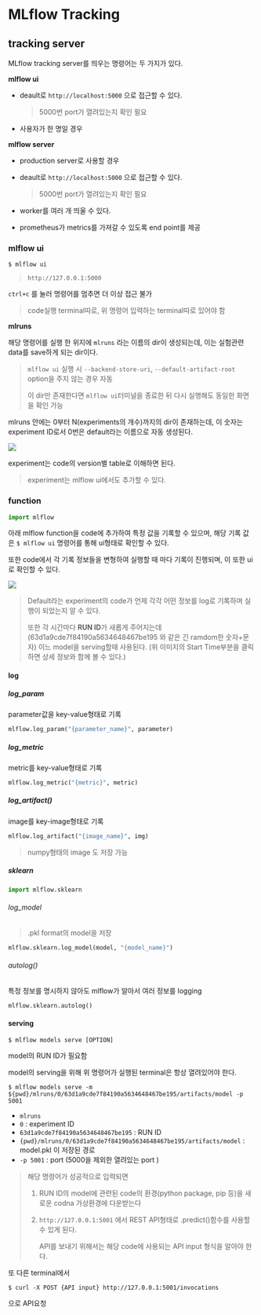 # MLflow Tracking



## tracking server

MLflow tracking server를 띄우는 명령어는 두 가지가 있다.

**mlflow ui**

- deault로 `http://localhost:5000` 으로 접근할 수 있다.

  > 5000번 port가 열려있는지 확인 필요

- 사용자가 한 명일 경우 



**mlflow server**

- production server로 사용할 경우

- deault로 `http://localhost:5000` 으로 접근할 수 있다.

  > 5000번 port가 열려있는지 확인 필요

- worker를 여러 개 띄울 수 있다.

- prometheus가 metrics를 가져갈 수 있도록 end point를 제공



### mlflow ui

```
$ mlflow ui
```

> `http://127.0.0.1:5000`

`ctrl+c` 를 눌러 명령어를 멈추면 더 이상 접근 불가

> code실행 terminal따로, 위 명령어 입력하는 terminal따로 있어야 함 



**mlruns**

해당 명령어를 실행 한 위지에 `mlruns` 라는 이름의 dir이 생성되는데, 이는 실험관련 data를 save하게 되는 dir이다.

> `mlflow ui` 실행 시 `--backend-store-uri`, `--default-artifact-root ` option을 주지 않는 경우 자동
>
> 이 dir만 존재한다면 `mlflow ui`터미널을 종료한 뒤 다시 실행해도 동일한 화면을 확인 가능

mlruns 안에는 0부터 N(experiments의 개수)까지의 dir이 존재하는데, 이 숫자는 experiment ID로서 0번은 default라는 이름으로 자동 생성된다.

![](https://cran.r-project.org/web/packages/mlflow/readme/tools/readme/mlflow-user-interface.png)

experiment는 code의 version별 table로 이해하면 된다.

> experiment는 mlflow ui에서도 추가할 수 있다.









### function

```python
import mlflow
```

아래 mlflow function을 code에 추가하여 특정 값을 기록할 수 있으며, 해당 기록 값은 `$ mlflow ui` 명령어를 통해 ui형태로 확인할 수 있다.

또한 code에서 각 기록 정보들을 변형하여 실행할 때 마다 기록이 진행되며, 이 또한 ui로 확인할 수 있다. 

![](https://miro.medium.com/max/1400/1*-BX3BpJxSZroJkSiwNRfGg.png)

> Default라는 experiment의 code가 언제 각각 어떤 정보를 log로 기록하며 실행이 되었는지 알 수 있다.
>
> 또한 각 시간마다 **RUN ID**가 새롭게 주어지는데 (63d1a9cde7f84190a5634648467be195 와 같은 긴 ramdom한 숫자+문자) 이느 model을 serving할때 사용된다.  (위 이미지의 Start Time부분을 클릭하면 상세 정보와 함께 볼 수 있다.)



#### log

##### log_param

parameter값을 key-value형태로 기록

```python
mlflow.log_param("{parameter_name}", parameter)
```



##### log_metric

metric를 key-value형태로 기록

```python
mlflow.log_metric("{metric}", metric)
```





##### log_artifact()

image를 key-image형태로 기록

```python
mlflow.log_artifact("{image_name}", img)
```

> numpy형태의 image 도 저장 가능



##### sklearn

```python
import mlflow.sklearn
```



###### log_model

> .pkl format의 model을 저장

```python
mlflow.sklearn.log_model(model, "{model_name}")
```



###### autolog()

특정 정보를 명시하지 않아도 mlflow가 알아서 여러 정보를 logging

```python
mlflow.sklearn.autolog()
```







#### serving

```
$ mlflow models serve [OPTION]
```

model의 RUN ID가 필요함

model의 serving을 위해 위 명령어가 실행된 terminal은 항상 열려있어야 한다.



````
$ mlflow models serve -m ${pwd}/mlruns/0/63d1a9cde7f84190a5634648467be195/artifacts/model -p 5001
````

- `mlruns`
- `0` : experiment ID
- `63d1a9cde7f84190a5634648467be195` : RUN ID
- `{pwd}/mlruns/0/63d1a9cde7f84190a5634648467be195/artifacts/model` : model.pkl 이 저장된 경로
- `-p 5001` : port (5000을 제외한 열려있는 port )

> 해당 명령어가 성공적으로 입력되면 
>
> 1. RUN ID의 model에 관련된 code의 환경(python package, pip 등)을 새로운 codna 가상환경에 다운받는다
>
> 2. `http://127.0.0.1:5001` 에서 REST API형태로 .predict()함수를 사용할 수 있게 된다.
>
>    API를 보내기 위해서는 해당 code에 사용되는 API input 형식을 알아야 한다.

또 다른 terminal에서

```
$ curl -X POST {API input} http://127.0.0.1:5001/invocations
```

으로 API요청